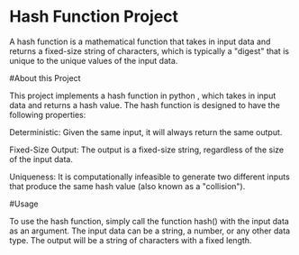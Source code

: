 # Hash Function Project
A hash function is a mathematical function that takes in input data and returns a fixed-size string of characters, which is typically a "digest" that is unique to the unique values of the input data.

#About this Project

This project implements a hash function in python , which takes in input data and returns a hash value. The hash function is designed to have the following properties:

Deterministic: Given the same input, it will always return the same output.

Fixed-Size Output: The output is a fixed-size string, regardless of the size of the input data.

Uniqueness: It is computationally infeasible to generate two different inputs that produce the same hash value (also known as a "collision").

#Usage

To use the hash function, simply call the function hash() with the input data as an argument. The input data can be a string, a number, or any other data type. The output will be a string of characters with a fixed length.
